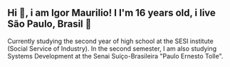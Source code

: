 ## Hi 👋, i am Igor Maurilio! I I'm 16 years old, i live São Paulo, Brasil 👋
Currently studying the second year of high school at the SESI institute (Social Service of Industry).
In the second semester, I am also studying Systems Development at the Senai Suíço-Brasileira "Paulo Ernesto Tolle".



